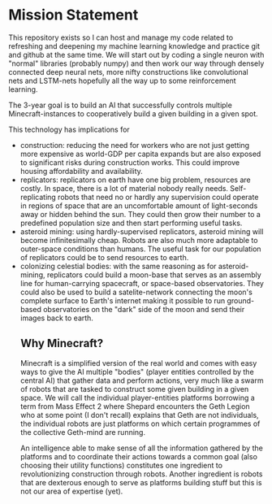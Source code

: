 # Mission Statement
This repository exists so I can host and manage my code related to refreshing and deepening my machine learning knowledge and practice git and github at the same time. 
We will start out by coding a single neuron with "normal" libraries (probably numpy) and then work our way through densely connected deep neural nets, more nifty constructions like convolutional nets and LSTM-nets hopefully all the way up to some reinforcement learning. 

The 3-year goal is to build an AI that successfully controls multiple Minecraft-instances to cooperatively build a given building in a given spot. 

This technology has implications for <ul> 
<li>construction: reducing the need for workers who are not just getting more expensive as world-GDP per capita expands but are also exposed to significant risks during construction works. This could improve housing affordability and availability.
<li>replicators: replicators on earth have one big problem, resources are costly. In space, there is a lot of material nobody really needs. Self-replicating robots that need no or hardly any supervision could operate in regions of space that are an uncomfortable amount of light-seconds away or hidden behind the sun. They could then grow their number to a predefined population size and then start performing useful tasks.
<li>asteroid mining: using hardly-supervised replicators, asteroid mining will become infinitesimally cheap. Robots are also much more adaptable to outer-space conditions than humans. The useful task for our population of replicators could be to send resources to earth.
<li>colonizing celestial bodies: with the same reasoning as for asteroid-mining, replicators could build a moon-base that serves as an assembly line for human-carrying spacecraft, or space-based observatories. They could also be used to build a satelite-network connecting the moon's complete surface to Earth's internet making it possible to run ground-based observatories on the "dark" side of the moon and send their images back to earth.


## Why Minecraft? 
Minecraft is a simplified version of the real world and comes with easy ways to give the AI multiple "bodies" (player entities controlled by the central AI) that gather data and perform actions, very much like a swarm of robots that are tasked to construct some given building in a given space. We will call the individual player-entities platforms borrowing a term from Mass Effect 2 where Shepard encounters the Geth Legion who at some point (I don't recall) explains that Geth are not individuals, the individual robots are just platforms on which certain programmes of the collective Geth-mind are running.

An intelligence able to make sense of all the information gathered by the platforms and to coordinate their actions towards a common goal (also choosing their utility functions) constitutes one ingredient to revolutionizing construction through robots. Another ingredient is robots that are dexterous enough to serve as platforms building stuff but this is not our area of expertise (yet). 

